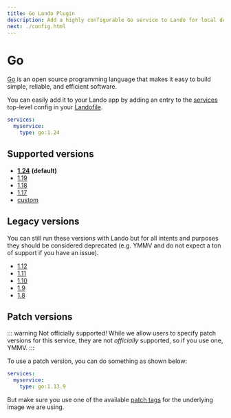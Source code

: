 ```yaml
---
title: Go Lando Plugin
description: Add a highly configurable Go service to Lando for local development with all the power of Docker and Docker Compose.
next: ./config.html
---
```


# Go

[Go](https://go.dev/) is an open source programming language that makes it easy to build simple, reliable, and efficient software.

You can easily add it to your Lando app by adding an entry to the [services](https://docs.lando.dev/services/lando-3.html) top-level config in your [Landofile](https://docs.lando.dev/).

```yaml
services:
  myservice:
    type: go:1.24
```

## Supported versions

- **[1.24](https://hub.docker.com/_/golang/)** **(default)**
- [1.19](https://hub.docker.com/_/golang/)
- [1.18](https://hub.docker.com/_/golang/)
- [1.17](https://hub.docker.com/_/golang/)
- [custom](https://docs.lando.dev/services/lando-3.html#overrides)


## Legacy versions

You can still run these versions with Lando but for all intents and purposes they should be considered deprecated (e.g. YMMV and do not expect a ton of support if you have an issue).

*   [1.12](https://hub.docker.com/_/golang/)
*   [1.11](https://hub.docker.com/_/golang/)
*   [1.10](https://hub.docker.com/_/golang/)
*   [1.9](https://hub.docker.com/_/golang/)
*   [1.8](https://hub.docker.com/_/golang/)

## Patch versions

::: warning Not officially supported!
While we allow users to specify patch versions for this service, they are not *officially* supported, so if you use one, YMMV.
:::

To use a patch version, you can do something as shown below:

```yaml
services:
  myservice:
    type: go:1.13.9
```

But make sure you use one of the available [patch tags](https://hub.docker.com/_/golang/tags/) for the underlying image we are using.

